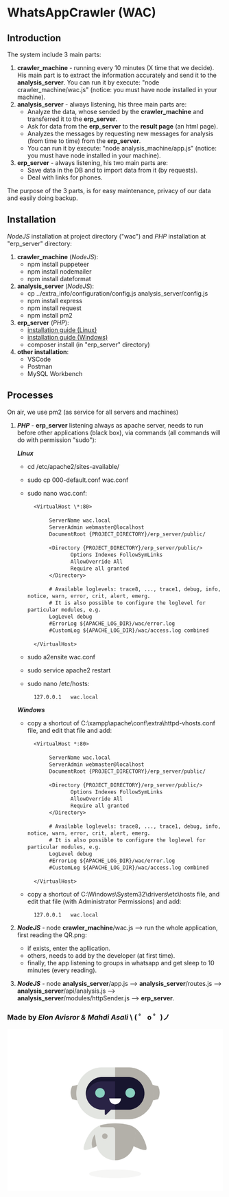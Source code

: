 # WhatsAppCrawler (WAC)

## Introduction

The system include 3 main parts:

1. **crawler_machine** - running every 10 minutes (X time that we decide). His main part is to extract the information accurately and send it to the **analysis_server**. You can run it by execute: "node crawler_machine/wac.js" (notice: you must have node installed in your machine).
2. **analysis_server** - always listening, his three main parts are:
   - Analyze the data, whose sended by the **crawler_machine** and transferred it to the **erp_server**.
   - Ask for data from the **erp_server** to the **result page** (an html page).
   - Analyzes the messages by requesting new messages for analysis (from time to time) from the **erp_server**.
   - You can run it by execute: "node analysis_machine/app.js" (notice: you must have node installed in your machine).
3. **erp_server** - always listening, his two main parts are:
   - Save data in the DB and to import data from it (by requests).
   - Deal with links for phones.

The purpose of the 3 parts, is for easy maintenance, privacy of our data and easily doing backup.

## Installation

_NodeJS_ installation at project directory ("wac") and _PHP_ installation at "erp_server" directory:

1. **crawler_machine** (_NodeJS_):
   - npm install puppeteer
   - npm install nodemailer
   - npm install dateformat
2. **analysis_server** (_NodeJS_):
   - cp ../extra_info/configuration/config.js analysis_server/config.js
   - npm install express
   - npm install request
   - npm install pm2
3. **erp_server** (_PHP_):
   - [installation guide (Linux)](https://tecadmin.net/install-symfony-2-framework-on-ubuntu/)
   - [installation guide (Windows)](https://seiler.it/installing-symfony-framework-into-xampp-for-windows/)
   - composer install (in "erp_server" directory)
4. **other installation**:
   - VSCode
   - Postman
   - MySQL Workbench

## Processes

On air, we use pm2 (as service for all servers and machines)

1.  **_PHP_** - **erp_server** listening always as apache server, needs to run before other applications (black box), via commands (all commands will do with permission "sudo"):

    **_Linux_**

    - cd /etc/apache2/sites-available/
    - sudo cp 000-default.conf wac.conf
    - sudo nano wac.conf:

            <VirtualHost \*:80>

                 ServerName wac.local
                 ServerAdmin webmaster@localhost
                 DocumentRoot {PROJECT_DIRECTORY}/erp_server/public/

                 <Directory {PROJECT_DIRECTORY}/erp_server/public/>
                        Options Indexes FollowSymLinks
                        AllowOverride All
                        Require all granted
                 </Directory>

                 # Available loglevels: trace8, ..., trace1, debug, info, notice, warn, error, crit, alert, emerg.
                 # It is also possible to configure the loglevel for particular modules, e.g.
                 LogLevel debug
                 #ErrorLog ${APACHE_LOG_DIR}/wac/error.log
                 #CustomLog ${APACHE_LOG_DIR}/wac/access.log combined

            </VirtualHost>

    - sudo a2ensite wac.conf
    - sudo service apache2 restart
    - sudo nano /etc/hosts:

            127.0.0.1   wac.local

    **_Windows_**

    - copy a shortcut of C:\xampp\apache\conf\extra\httpd-vhosts.conf file, and edit that file and add:

            <VirtualHost *:80>

                 ServerName wac.local
                 ServerAdmin webmaster@localhost
                 DocumentRoot {PROJECT_DIRECTORY}/erp_server/public/

                 <Directory {PROJECT_DIRECTORY}/erp_server/public/>
                        Options Indexes FollowSymLinks
                        AllowOverride All
                        Require all granted
                 </Directory>

                 # Available loglevels: trace8, ..., trace1, debug, info, notice, warn, error, crit, alert, emerg.
                 # It is also possible to configure the loglevel for particular modules, e.g.
                 LogLevel debug
                 #ErrorLog ${APACHE_LOG_DIR}/wac/error.log
                 #CustomLog ${APACHE_LOG_DIR}/wac/access.log combined

            </VirtualHost>

    - copy a shortcut of C:\Windows\System32\drivers\etc\hosts file, and edit that file (with Administrator Permissions) and add:

            127.0.0.1   wac.local

2.  **_NodeJS_** - node **crawler_machine**/wac.js --> run the whole application, first reading the QR.png:

    - if exists, enter the apllication.
    - others, needs to add by the developer (at first time).
    - finally, the app listening to groups in whatsapp and get sleep to 10 minutes (every reading).

3.  **_NodeJS_** - node **analysis_server**/app.js --> **analysis_server**/routes.js --> **analysis_server**/api/analysis.js --> **analysis_server**/modules/httpSender.js --> **erp_server**.

### Made by _Elon Avisror & Mahdi Asali_ \ ( ゜ o ゜)ノ

![GitHub Logo](/crawler_machine/logo.gif)
